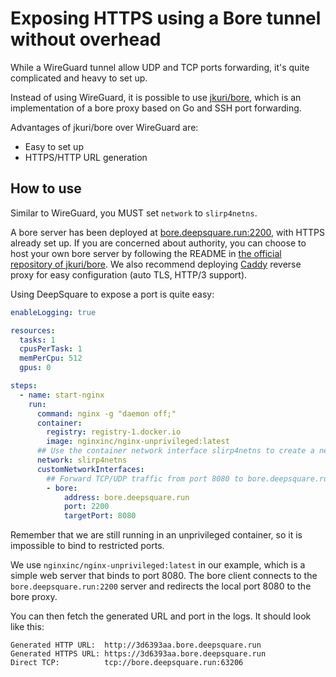 # Exposing HTTPS using a Bore tunnel without overhead

While a WireGuard tunnel allow UDP and TCP ports forwarding, it's quite complicated and heavy to set up.

Instead of using WireGuard, it is possible to use [jkuri/bore](https://github.dev/jkuri/bore/), which is an implementation of a bore proxy based on Go and SSH port forwarding.

Advantages of jkuri/bore over WireGuard are:

- Easy to set up
- HTTPS/HTTP URL generation

## How to use

Similar to WireGuard, you MUST set `network` to `slirp4netns`.

A bore server has been deployed at [bore.deepsquare.run:2200](https://bore.deepsquare.run), with HTTPS already set up. If you are concerned about authority, you can choose to host your own bore server by following the README in [the official repository of jkuri/bore](https://github.dev/jkuri/bore/). We also recommend deploying [Caddy](https://caddyserver.com) reverse proxy for easy configuration (auto TLS, HTTP/3 support).

Using DeepSquare to expose a port is quite easy:

```yaml title="Workflow"
enableLogging: true

resources:
  tasks: 1
  cpusPerTask: 1
  memPerCpu: 512
  gpus: 0

steps:
  - name: start-nginx
    run:
      command: nginx -g "daemon off;"
      container:
        registry: registry-1.docker.io
        image: nginxinc/nginx-unprivileged:latest
      ## Use the container network interface slirp4netns to create a network namespace.
      network: slirp4netns
      customNetworkInterfaces:
        ## Forward TCP/UDP traffic from port 8080 to bore.deepsquare.run:2200.
        - bore:
            address: bore.deepsquare.run
            port: 2200
            targetPort: 8080
```

Remember that we are still running in an unprivileged container, so it is impossible to bind to restricted ports.

We use `nginxinc/nginx-unprivileged:latest` in our example, which is a simple web server that binds to port 8080. The bore client connects to the `bore.deepsquare.run:2200` server and redirects the local port 8080 to the bore proxy.

You can then fetch the generated URL and port in the logs. It should look like this:

```shell
Generated HTTP URL:  http://3d6393aa.bore.deepsquare.run
Generated HTTPS URL: https://3d6393aa.bore.deepsquare.run
Direct TCP:          tcp://bore.deepsquare.run:63206
```
